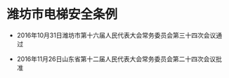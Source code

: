 # 潍坊市电梯安全条例

- 2016年10月31日潍坊市第十六届人民代表大会常务委员会第三十四次会议通过

- 2016年11月26日山东省第十二届人民代表大会常务委员会第二十四次会议批准

<!-- INFO END -->
